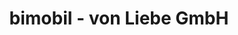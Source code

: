 ---
title: "bimobil - von Liebe GmbH"
url: /oberpframmern/bimobil-von-liebe-gmbh/
shop: Autohaus
---